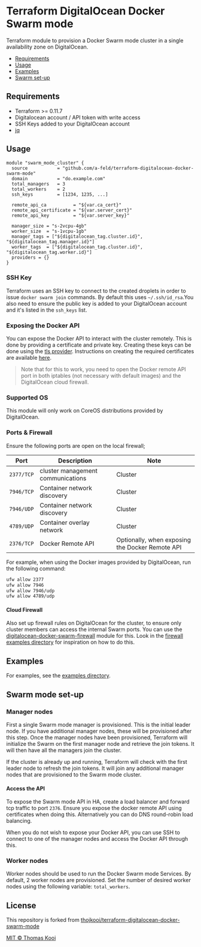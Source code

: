 # Terraform DigitalOcean Docker Swarm mode

Terraform module to provision a Docker Swarm mode cluster in a single availability zone on DigitalOcean.

- [Requirements](#requirements)
- [Usage](#usage)
- [Examples](#examples)
- [Swarm set-up](#swarm-set-up)

## Requirements

- Terraform >= 0.11.7
- Digitalocean account / API token with write access
- SSH Keys added to your DigitalOcean account
- [jq](https://github.com/stedolan/jq)

## Usage

```hcl
module "swarm_mode_cluster" {
  source           = "github.com/a-feld/terraform-digitalocean-docker-swarm-mode"
  domain           = "do.example.com"
  total_managers   = 3
  total_workers    = 2
  ssh_keys         = [1234, 1235, ...]

  remote_api_ca          = "${var.ca_cert}"
  remote_api_certificate = "${var.server_cert}"
  remote_api_key         = "${var.server_key}"

  manager_size = "s-2vcpu-4gb"
  worker_size  = "s-1vcpu-1gb"
  manager_tags = ["${digitalocean_tag.cluster.id}", "${digitalocean_tag.manager.id}"]
  worker_tags  = ["${digitalocean_tag.cluster.id}", "${digitalocean_tag.worker.id}"]
  providers = {}
}
```

### SSH Key

Terraform uses an SSH key to connect to the created droplets in order to issue `docker swarm join` commands. By default this uses `~/.ssh/id_rsa`.You also need to ensure the public key is added to your DigitalOcean account and it's listed in the `ssh_keys` list.

### Exposing the Docker API

You can expose the Docker API to interact with the cluster remotely. This is done by providing a certificate and private key. Creating these keys can be done using the [tls provider](https://www.terraform.io/docs/providers/tls/index.html). Instructions on creating the required certificates are available [here](https://coreos.com/os/docs/latest/generate-self-signed-certificates.html).

> Note that for this to work, you need to open the Docker remote API port in both iptables (not necessary with default images) and the DigitalOcean cloud firewall.

### Supported OS

This module will only work on CoreOS distributions provided by DigitalOcean.

### Ports & Firewall

Ensure the following ports are open on the local firewall;

Port       | Description                       | Note
---------- | --------------------------------- | -------
`2377/TCP` | cluster management communications | Cluster
`7946/TCP` | Container network discovery       | Cluster
`7946/UDP` | Container network discovery       | Cluster
`4789/UDP` | Container overlay network         | Cluster
`2376/TCP` | Docker Remote API | Optionally, when exposing the Docker Remote API

For example, when using the Docker images provided by DigitalOcean, run the following command:

```bash
ufw allow 2377
ufw allow 7946
ufw allow 7946/udp
ufw allow 4789/udp
```

#### Cloud Firewall

Also set up firewall rules on DigitalOcean for the cluster, to ensure only cluster members can access the internal Swarm ports. You can use the [digitalocean-docker-swarm-firewall](https://github.com/thojkooi/terraform-digitalocean-docker-swarm-firewall) module for this. Look in the [firewall examples directory](https://github.com/a-feld/terraform-digitalocean-docker-swarm-mode/tree/master/examples/firewall) for inspiration on how to do this.

## Examples

For examples, see the [examples directory](https://github.com/a-feld/terraform-digitalocean-docker-swarm-mode/tree/master/examples).

## Swarm mode set-up

### Manager nodes

First a single Swarm mode manager is provisioned. This is the initial leader node. If you have additional manager nodes, these will be provisioned after this step. Once the manager nodes have been provisioned, Terraform will initialize the Swarm on the first manager node and retrieve the join tokens. It will then have all the managers join the cluster.

If the cluster is already up and running, Terraform will check with the first leader node to refresh the join tokens. It will join any additional manager nodes that are provisioned to the Swarm mode cluster.

#### Access the API

To expose the Swarm mode API in HA, create a load balancer and forward tcp traffic to port `2376`. Ensure you expose the docker remote API using certificates when doing this. Alternatively you can do DNS round-robin load balancing.

When you do not wish to expose your Docker API, you can use SSH to connect to one of the manager nodes and access the Docker API through this.

### Worker nodes

Worker nodes should be used to run the Docker Swarm mode Services. By default, 2 worker nodes are provisioned. Set the number of desired worker nodes using the following variable: `total_workers`.

## License

This repository is forked from [thojkooi/terraform-digitalocean-docker-swarm-mode](https://github.com/thojkooi/terraform-digitalocean-docker-swarm-mode)

[MIT © Thomas Kooi](LICENSE)
